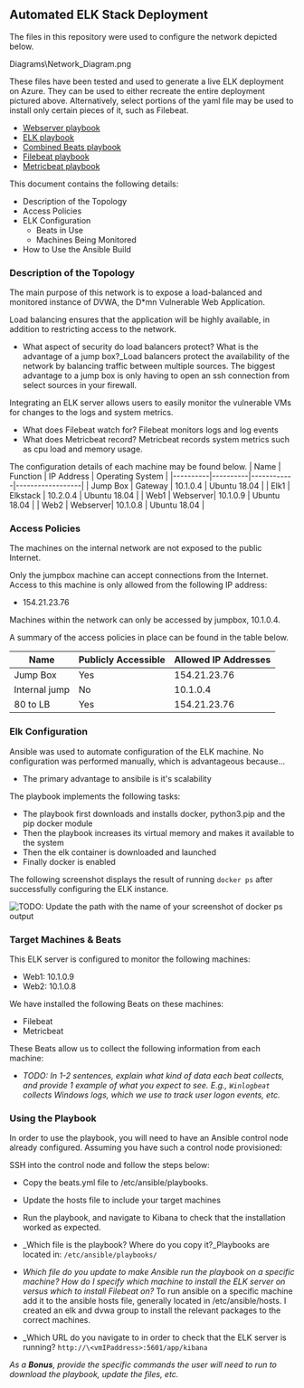 ## Automated ELK Stack Deployment

The files in this repository were used to configure the network depicted below.

Diagrams\Network_Diagram.png

These files have been tested and used to generate a live ELK deployment on Azure. They can be used to either recreate the entire deployment pictured above. Alternatively, select portions of the yaml file may be used to install only certain pieces of it, such as Filebeat.

  - [Webserver playbook](Ansible/DVWA.yml)
  - [ELK playbook](Ansible/Elk.yml)
  - [Combined Beats playbook](Ansible/CombinedBeats.yml)
  - [Filebeat playbook](Ansible/Filebeat.yml)
  - [Metricbeat playbook](Ansible/Metricbeat.yml)

This document contains the following details:
- Description of the Topology
- Access Policies
- ELK Configuration
  - Beats in Use
  - Machines Being Monitored
- How to Use the Ansible Build


### Description of the Topology

The main purpose of this network is to expose a load-balanced and monitored instance of DVWA, the D*mn Vulnerable Web Application.

Load balancing ensures that the application will be highly available, in addition to restricting access to the network.
- What aspect of security do load balancers protect? What is the advantage of a jump box?_Load balancers protect the availability of the network by balancing traffic between multiple sources.  The biggest advantage to a jump box is only having to open an ssh connection from select sources in your firewall.

 Integrating an ELK server allows users to easily monitor the vulnerable VMs for changes to the logs and system metrics.
- What does Filebeat watch for? Filebeat monitors logs and log events
- What does Metricbeat record? Metricbeat records system metrics such as cpu load and memory usage.

The configuration details of each machine may be found below.
| Name     | Function | IP Address | Operating System |
|----------|----------|------------|------------------|
| Jump Box | Gateway  | 10.1.0.4   | Ubuntu 18.04     |
| Elk1     | Elkstack | 10.2.0.4   | Ubuntu 18.04     |
| Web1     | Webserver| 10.1.0.9   | Ubuntu 18.04     |
| Web2     | Webserver| 10.1.0.8   | Ubuntu 18.04     |

### Access Policies

The machines on the internal network are not exposed to the public Internet. 

Only the jumpbox machine can accept connections from the Internet. Access to this machine is only allowed from the following IP address:
- 154.21.23.76

Machines within the network can only be accessed by jumpbox, 10.1.0.4.

A summary of the access policies in place can be found in the table below.

| Name          | Publicly Accessible | Allowed IP Addresses |
|---------------|---------------------|----------------------|
| Jump Box      | Yes                 |  154.21.23.76        |
| Internal jump | No                  |  10.1.0.4            |
| 80 to LB      | Yes                 |  154.21.23.76        |

### Elk Configuration

Ansible was used to automate configuration of the ELK machine. No configuration was performed manually, which is advantageous because...
- The primary advantage to ansibile is it's scalability

The playbook implements the following tasks:
- The playbook first downloads and installs docker, python3.pip and the pip docker module
- Then the playbook increases its virtual memory and makes it available to the system
- Then the elk container is downloaded and launched
- Finally docker is enabled

The following screenshot displays the result of running `docker ps` after successfully configuring the ELK instance.

![TODO: Update the path with the name of your screenshot of docker ps output](Images/docker_ps_output.png)

### Target Machines & Beats
This ELK server is configured to monitor the following machines:
- Web1: 10.1.0.9
- Web2: 10.1.0.8

We have installed the following Beats on these machines:
- Filebeat
- Metricbeat

These Beats allow us to collect the following information from each machine:
- _TODO: In 1-2 sentences, explain what kind of data each beat collects, and provide 1 example of what you expect to see. E.g., `Winlogbeat` collects Windows logs, which we use to track user logon events, etc._

### Using the Playbook
In order to use the playbook, you will need to have an Ansible control node already configured. Assuming you have such a control node provisioned: 

SSH into the control node and follow the steps below:
- Copy the beats.yml file to /etc/ansible/playbooks.
- Update the hosts file to include your target machines
- Run the playbook, and navigate to Kibana to check that the installation worked as expected.

- _Which file is the playbook? Where do you copy it?_Playbooks are located in: 
`/etc/ansible/playbooks/`
- _Which file do you update to make Ansible run the playbook on a specific machine? How do I specify which machine to install the ELK server on versus which to install Filebeat on?_ To run ansible on a specific machine add it to the ansible hosts file, generally located in /etc/ansible/hosts. I created an elk and dvwa group to install the relevant packages to the correct machines.

- _Which URL do you navigate to in order to check that the ELK server is running?
`http://\<vmIPaddress>:5601/app/kibana`

_As a **Bonus**, provide the specific commands the user will need to run to download the playbook, update the files, etc._